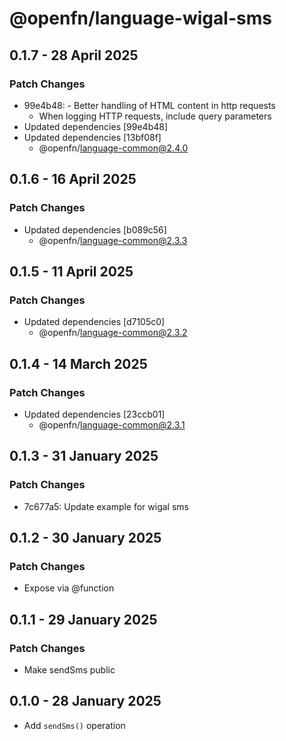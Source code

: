 # @openfn/language-wigal-sms

## 0.1.7 - 28 April 2025

### Patch Changes

* 99e4b48: - Better handling of HTML content in http requests
  * When logging HTTP requests, include query parameters
* Updated dependencies \[99e4b48]
* Updated dependencies \[13bf08f]
  * @openfn/language-common@2.4.0

## 0.1.6 - 16 April 2025

### Patch Changes

* Updated dependencies \[b089c56]
  * @openfn/language-common@2.3.3

## 0.1.5 - 11 April 2025

### Patch Changes

* Updated dependencies \[d7105c0]
  * @openfn/language-common@2.3.2

## 0.1.4 - 14 March 2025

### Patch Changes

* Updated dependencies \[23ccb01]
  * @openfn/language-common@2.3.1

## 0.1.3 - 31 January 2025

### Patch Changes

* 7c677a5: Update example for wigal sms

## 0.1.2 - 30 January 2025

### Patch Changes

* Expose via @function

## 0.1.1 - 29 January 2025

### Patch Changes

* Make sendSms public

## 0.1.0 - 28 January 2025

* Add `sendSms()` operation
